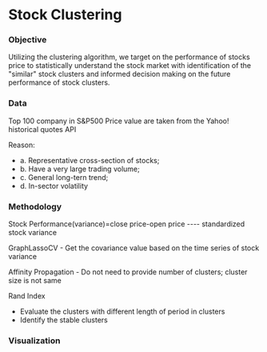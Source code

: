 # Stock Clustering

### Objective
Utilizing the clustering algorithm, we target on the performance of stocks price to statistically understand the stock market with identification of the "similar" stock clusters and informed decision making on the future performance of stock clusters.

### Data
Top 100 company in S&P500
Price value are taken from the Yahoo! historical quotes API

Reason:
- a. Representative cross-section of stocks;
- b. Have a very large trading volume;
- c. General long-tern trend;
- d. In-sector volatility

### Methodology
Stock Performance(variance)=close price-open price  ---- standardized stock variance

GraphLassoCV - Get the covariance value based on the time series of stock variance

Affinity Propagation - Do not need to provide number of clusters; cluster size is not same

Rand Index
- Evaluate the clusters with different length of period in clusters
- Identify the stable clusters

### Visualization
